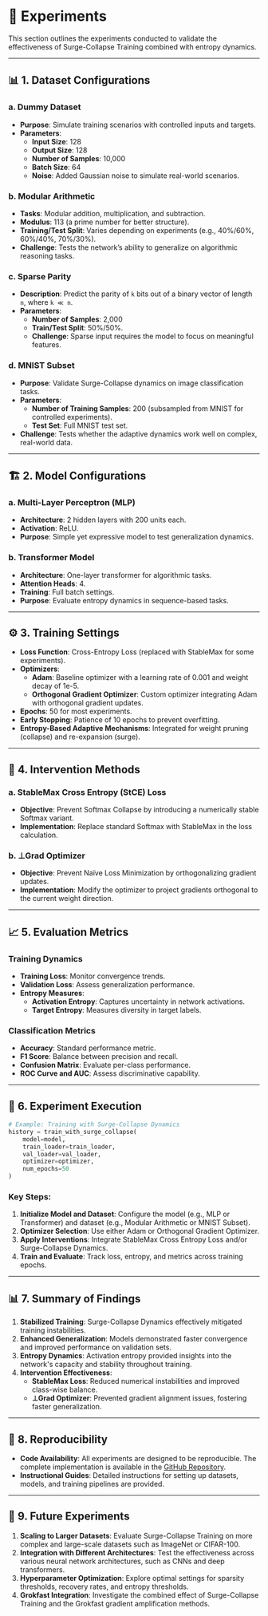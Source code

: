 # 🧪 **Experiments**

This section outlines the experiments conducted to validate the effectiveness of Surge-Collapse Training combined with entropy dynamics.

---

## 📊 **1. Dataset Configurations**

### **a. Dummy Dataset**
- **Purpose**: Simulate training scenarios with controlled inputs and targets.
- **Parameters**:
  - **Input Size**: 128
  - **Output Size**: 128
  - **Number of Samples**: 10,000
  - **Batch Size**: 64
  - **Noise**: Added Gaussian noise to simulate real-world scenarios.

### **b. Modular Arithmetic**
- **Tasks**: Modular addition, multiplication, and subtraction.
- **Modulus**: 113 (a prime number for better structure).
- **Training/Test Split**: Varies depending on experiments (e.g., 40%/60%, 60%/40%, 70%/30%).
- **Challenge**: Tests the network’s ability to generalize on algorithmic reasoning tasks.

### **c. Sparse Parity**
- **Description**: Predict the parity of `k` bits out of a binary vector of length `n`, where `k ≪ n`.
- **Parameters**:
  - **Number of Samples**: 2,000
  - **Train/Test Split**: 50%/50%.
  - **Challenge**: Sparse input requires the model to focus on meaningful features.

### **d. MNIST Subset**
- **Purpose**: Validate Surge-Collapse dynamics on image classification tasks.
- **Parameters**:
  - **Number of Training Samples**: 200 (subsampled from MNIST for controlled experiments).
  - **Test Set**: Full MNIST test set.
- **Challenge**: Tests whether the adaptive dynamics work well on complex, real-world data.

---

## 🏗 **2. Model Configurations**

### **a. Multi-Layer Perceptron (MLP)**
- **Architecture**: 2 hidden layers with 200 units each.
- **Activation**: ReLU.
- **Purpose**: Simple yet expressive model to test generalization dynamics.

### **b. Transformer Model**
- **Architecture**: One-layer transformer for algorithmic tasks.
- **Attention Heads**: 4.
- **Training**: Full batch settings.
- **Purpose**: Evaluate entropy dynamics in sequence-based tasks.

---

## ⚙️ **3. Training Settings**

- **Loss Function**: Cross-Entropy Loss (replaced with StableMax for some experiments).
- **Optimizers**:
  - **Adam**: Baseline optimizer with a learning rate of 0.001 and weight decay of 1e-5.
  - **Orthogonal Gradient Optimizer**: Custom optimizer integrating Adam with orthogonal gradient updates.
- **Epochs**: 50 for most experiments.
- **Early Stopping**: Patience of 10 epochs to prevent overfitting.
- **Entropy-Based Adaptive Mechanisms**: Integrated for weight pruning (collapse) and re-expansion (surge).

---

## 🔧 **4. Intervention Methods**

### **a. StableMax Cross Entropy (StCE) Loss**
- **Objective**: Prevent Softmax Collapse by introducing a numerically stable Softmax variant.
- **Implementation**: Replace standard Softmax with StableMax in the loss calculation.

### **b. ⊥Grad Optimizer**
- **Objective**: Prevent Naïve Loss Minimization by orthogonalizing gradient updates.
- **Implementation**: Modify the optimizer to project gradients orthogonal to the current weight direction.

---

## 📈 **5. Evaluation Metrics**

### **Training Dynamics**
- **Training Loss**: Monitor convergence trends.
- **Validation Loss**: Assess generalization performance.
- **Entropy Measures**:
  - **Activation Entropy**: Captures uncertainty in network activations.
  - **Target Entropy**: Measures diversity in target labels.

### **Classification Metrics**
- **Accuracy**: Standard performance metric.
- **F1 Score**: Balance between precision and recall.
- **Confusion Matrix**: Evaluate per-class performance.
- **ROC Curve and AUC**: Assess discriminative capability.

---

## 🧩 **6. Experiment Execution**

```python
# Example: Training with Surge-Collapse Dynamics
history = train_with_surge_collapse(
    model=model,
    train_loader=train_loader,
    val_loader=val_loader,
    optimizer=optimizer,
    num_epochs=50
)
```

### Key Steps:
1. **Initialize Model and Dataset**: Configure the model (e.g., MLP or Transformer) and dataset (e.g., Modular Arithmetic or MNIST Subset).
2. **Optimizer Selection**: Use either Adam or Orthogonal Gradient Optimizer.
3. **Apply Interventions**: Integrate StableMax Cross Entropy Loss and/or Surge-Collapse Dynamics.
4. **Train and Evaluate**: Track loss, entropy, and metrics across training epochs.

---

## 📊 **7. Summary of Findings**

1. **Stabilized Training**: Surge-Collapse Dynamics effectively mitigated training instabilities.
2. **Enhanced Generalization**: Models demonstrated faster convergence and improved performance on validation sets.
3. **Entropy Dynamics**: Activation entropy provided insights into the network's capacity and stability throughout training.
4. **Intervention Effectiveness**:
   - **StableMax Loss**: Reduced numerical instabilities and improved class-wise balance.
   - **⊥Grad Optimizer**: Prevented gradient alignment issues, fostering faster generalization.

---

## 🔄 **8. Reproducibility**

- **Code Availability**: All experiments are designed to be reproducible. The complete implementation is available in the [GitHub Repository](#).
- **Instructional Guides**: Detailed instructions for setting up datasets, models, and training pipelines are provided.

---

## 🚀 **9. Future Experiments**

1. **Scaling to Larger Datasets**: Evaluate Surge-Collapse Training on more complex and large-scale datasets such as ImageNet or CIFAR-100.
2. **Integration with Different Architectures**: Test the effectiveness across various neural network architectures, such as CNNs and deep transformers.
3. **Hyperparameter Optimization**: Explore optimal settings for sparsity thresholds, recovery rates, and entropy thresholds.
4. **Grokfast Integration**: Investigate the combined effect of Surge-Collapse Training and the Grokfast gradient amplification methods.
